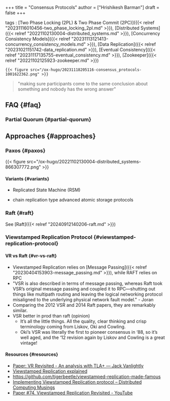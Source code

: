 +++
title = "Consensus Protocols"
author = ["Hrishikesh Barman"]
draft = false
+++

tags
: [Two Phase Locking (2PL) &amp; Two Phase Commit (2PC)]({{< relref "20231116010456-two_phase_locking_2pl.md" >}}), [Distributed Systems]({{< relref "20221102130004-distributed_systems.md" >}}), [Concurrency Consistency Models]({{< relref "20231113121413-concurrency_consistency_models.md" >}}), [Data Replication]({{< relref "20231021151742-data_replication.md" >}}), [Eventual Consistency]({{< relref "20231117135755-eventual_consistency.md" >}}), [Zookeeper]({{< relref "20221102125923-zookeeper.md" >}})

    {{< figure src="/ox-hugo/20231118205116-consensus_protocols-1001622362.png" >}}

> "making sure participants come to the same conclusion about something and nobody has the wrong answer"


## FAQ {#faq}


### Partial Quorum {#partial-quorum}


## Approaches {#approaches}


### Paxos {#paxos}

{{< figure src="/ox-hugo/20221102130004-distributed_systems-866307772.png" >}}


#### Variants {#variants}

<!--list-separator-->

-  Replicated State Machine (RSM)

<!--list-separator-->

-  chain replication type advanced atomic storage protocols


### Raft {#raft}

See [Raft]({{< relref "20240912140206-raft.md" >}})


### Viewstamped Replication Protocol {#viewstamped-replication-protocol}


#### VR vs Raft {#vr-vs-raft}

-   Viewstamped Replication relies on [Message Passing]({{< relref "20230404153903-message_passing.md" >}}), while RAFT relies on RPC
-   "VSR is also described in terms of message passing, whereas Raft took VSR’s original message passing and coupled it to RPC—shutting out things like multipath routing and leaving the logical networking protocol misaligned to the underlying physical network fault model." - Joran
-   Comparing the 2012 VSR and 2014 Raft papers, they are remarkably similar.
-   VSR better in prod than raft (opinion)
    -   It’s all the little things. All the quality, clear thinking and crisp terminology coming from Liskov, Oki and Cowling.
    -   Oki’s VSR was literally the first to pioneer consensus in ‘88, so it’s well aged, and the ‘12 revision again by Liskov and Cowling is a great vintage!


#### Resources {#resources}

-   [Paper: VR Revisited - An analysis with TLA+ — Jack Vanlightly](https://jack-vanlightly.com/analyses/2022/12/20/vr-revisited-an-analysis-with-tlaplus)
-   [Viewstamped Replication explained](https://blog.brunobonacci.com/2018/07/15/viewstamped-replication-explained/)
-   <https://github.com/tigerbeetle/viewstamped-replication-made-famous>
-   [Implementing Viewstamped Replication protocol – Distributed Computing Musings](https://distributed-computing-musings.com/2023/10/implementing-viewstamped-replication-protocol/)
-   [Paper #74. Viewstamped Replication Revisited - YouTube](https://www.youtube.com/watch?v=Wii1LX_ltIs)
